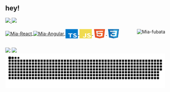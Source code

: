 ## hey!
 <div>
  <a href="https://github.com/MillenaLameri">
  <img height="180em" src="https://github-readme-stats.vercel.app/api?username=millenalameri&show_icons=true&theme=dracula&include_all_commits=true&count_private=true"/>
  <img height="180em" src="https://github-readme-stats.vercel.app/api/top-langs/?username=millenalameri&layout=compact&langs_count=16&theme=dracula"/>
</div>
<div style="display: inline_block"><br>
  <img align="center" alt="Mia-React" height="30" width="40" src="https://camo.githubusercontent.com/48d099290b4cb2d7937bcd96e8497cf1845b54a810a6432c70cf944b60b40c77/68747470733a2f2f7261776769742e636f6d2f676f72616e67616a69632f72656163742d69636f6e732f6d61737465722f72656163742d69636f6e732e737667">
  <img align="center" alt="Mia-Angular" height="40" width="40" src="https://cdn.discordapp.com/attachments/826838606979006534/855594015129731073/file_type_angular_icon_130754_2.png">
  <img align="center" alt="Mia-Ts" height="30" width="40" src="https://raw.githubusercontent.com/devicons/devicon/master/icons/typescript/typescript-plain.svg">
  <img align="center" alt="Mia-Js" height="30" width="40" src="https://raw.githubusercontent.com/devicons/devicon/master/icons/javascript/javascript-plain.svg">
  <img align="center" alt="Mia-HTML" height="30" width="40" src="https://raw.githubusercontent.com/devicons/devicon/master/icons/html5/html5-original.svg">
  <img align="center" alt="Mia-CSS" height="30" width="40" src="https://raw.githubusercontent.com/devicons/devicon/master/icons/css3/css3-original.svg">
  <img align="right" alt="Mia-fubata" src="https://media.tenor.com/XNoSfLlcWeYAAAAM/jump-cute.gif">
</div>
  
  ##
 
<div> 

  <a href="https://www.linkedin.com/in/millena-lameri" target="_blank"><img src="https://img.shields.io/badge/-LinkedIn-%230077B5?style=for-the-badge&logo=linkedin&logoColor=white" target="_blank"></a> 
 <a href="https://instagram.com/mialameri" target="_blank"><img src="https://img.shields.io/badge/-Instagram-%23E4405F?style=for-the-badge&logo=instagram&logoColor=white" target="_blank"></a>
  ![Snake animation](https://github.com/millenalameri/millenalameri/blob/output/github-contribution-grid-snake.svg)
 
</div>
